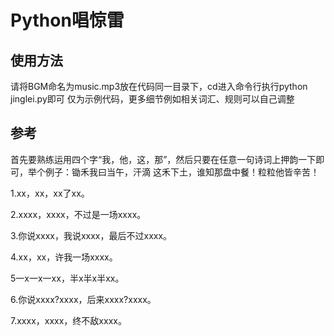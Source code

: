 # Python唱惊雷
## 使用方法
请将BGM命名为music.mp3放在代码同一目录下，cd进入命令行执行python jinglei.py即可
仅为示例代码，更多细节例如相关词汇、规则可以自己调整
## 参考
首先要熟练运用四个字“我，他，这，那”，然后只要在任意一句诗词上押韵一下即可，举个例子：锄禾我曰当午，汗滴 这禾下土，谁知那盘中餐！粒粒他皆辛苦！ 

1.xx，xx，xx了xx。

2.xxxx，xxxx，不过是一场xxxx。

3.你说xxxx，我说xxxx，最后不过xxxx。

4.xx，xx，许我一场xxxx。

5一x一x一xx，半x半x半xx。

6.你说xxxx?xxxx，后来xxxx?xxxx。

7.xxxx，xxxx，终不敌xxxx。

